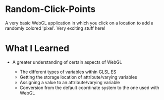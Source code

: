 # Random-Click-Points
A very basic WebGL application in which you click on a location to add a randomly colored 'pixel'. Very exciting stuff here!

# What I Learned

* A greater understanding of certain aspects of WebGL

  * The different types of variables within GLSL ES 
  * Getting the storage location of attribute/varying variables
  * Assigning a value to an attribute/varying variable
  * Conversion from the default <canvas> coordinate system to the one used with WebGL
  

